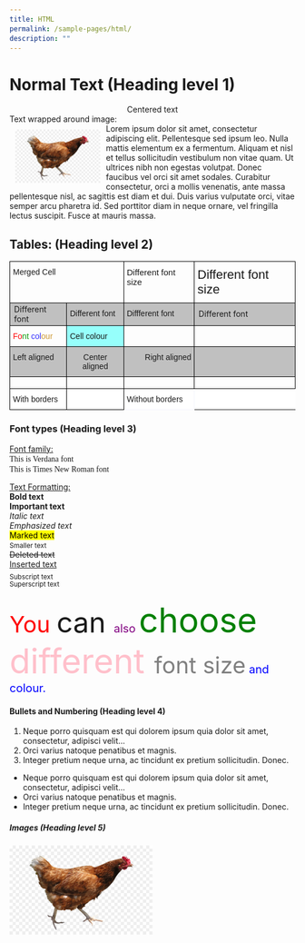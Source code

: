 ```yaml
---
title: HTML
permalink: /sample-pages/html/
description: ""
---
```

<h1> Normal Text (Heading level 1) </h1>

<center>Centered text</center>
Text wrapped around image:
<div>
<div style="float: left">
<img style="width:150px; padding:10px" src="/images/chicken.jpg">
</div>
<div>
Lorem ipsum dolor sit amet, consectetur adipiscing elit. Pellentesque sed ipsum leo. Nulla mattis elementum ex a fermentum. Aliquam et nisl et tellus sollicitudin vestibulum non vitae quam. Ut ultrices nibh non egestas volutpat. Donec faucibus vel orci sit amet sodales. Curabitur consectetur, orci a mollis venenatis, ante massa pellentesque nisl, ac sagittis est diam et dui. Duis varius vulputate orci, vitae semper arcu pharetra id. Sed porttitor diam in neque ornare, vel fringilla lectus suscipit. Fusce at mauris massa.
</div></div>



<h2>Tables: (Heading level 2)</h2>

<table class="tg" style="border-collapse:collapse;border-spacing:0"><thead><tr><th colspan="2" style="border-color:#000000;border-style:solid;border-width:1px;font-family:Arial, sans-serif;font-size:14px;font-weight:normal;overflow:hidden;padding:10px 5px;text-align:left;vertical-align:top;word-break:normal">Merged Cell</th><th style="border-color:#000000;border-style:solid;border-width:1px;font-family:Arial, sans-serif;font-size:15px;font-weight:normal;overflow:hidden;padding:10px 5px;text-align:left;vertical-align:top;word-break:normal">Different font size</th><th style="border-color:#000000;border-style:solid;border-width:1px;font-family:Arial, sans-serif;font-size:22px;font-weight:normal;overflow:hidden;padding:10px 5px;text-align:left;vertical-align:top;word-break:normal"><span style="font-weight:400;font-style:normal">Different font size</span></th></tr></thead><tbody><tr><td style="background-color:#c0c0c0;border-color:#000000;border-style:solid;border-width:1px;font-family:">Different font</td><td style="background-color:#c0c0c0;border-color:#000000;border-style:solid;border-width:1px;font-family:Verdana, Geneva, sans-serif !important;font-size:14px;overflow:hidden;padding:10px 5px;text-align:left;vertical-align:top;word-break:normal">Different font</td><td style="background-color:#c0c0c0;border-color:#000000;border-style:solid;border-width:1px;font-family:Impact, Charcoal, sans-serif !important;font-size:14px;overflow:hidden;padding:10px 5px;text-align:left;vertical-align:top;word-break:normal">Diffferent font</td><td style="background-color:#c0c0c0;border-color:#000000;border-style:solid;border-width:1px;font-family:">Different font</td></tr><tr><td style="border-color:#000000;border-style:solid;border-width:1px;font-family:Arial, sans-serif;font-size:14px;overflow:hidden;padding:10px 5px;text-align:left;vertical-align:top;word-break:normal"><span style="color:#FE0000">Fo</span><span style="color:#009901">nt </span><span style="color:#3531FF">col</span><span style="color:#CD9934">our</span></td><td style="background-color:#96fffb;border-color:#000000;border-style:solid;border-width:1px;font-family:Arial, sans-serif;font-size:14px;overflow:hidden;padding:10px 5px;text-align:left;vertical-align:top;word-break:normal">Cell colour</td><td style="border-color:#000000;border-style:solid;border-width:1px;font-family:Arial, sans-serif;font-size:14px;overflow:hidden;padding:10px 5px;text-align:left;vertical-align:top;word-break:normal"></td><td style="border-color:#000000;border-style:solid;border-width:1px;font-family:Arial, sans-serif;font-size:14px;overflow:hidden;padding:10px 5px;text-align:left;vertical-align:top;word-break:normal"></td></tr><tr><td style="background-color:#c0c0c0;border-color:#000000;border-style:solid;border-width:1px;font-family:Arial, sans-serif;font-size:14px;overflow:hidden;padding:10px 5px;text-align:left;vertical-align:top;word-break:normal"><span style="font-weight:400;font-style:normal">Left aligned</span></td><td style="background-color:#c0c0c0;border-color:#000000;border-style:solid;border-width:1px;font-family:Arial, sans-serif;font-size:14px;overflow:hidden;padding:10px 5px;text-align:center;vertical-align:top;word-break:normal"><span style="font-weight:400;font-style:normal">Center aligned</span></td><td style="background-color:#c0c0c0;border-color:#000000;border-style:solid;border-width:1px;font-family:Arial, sans-serif;font-size:14px;overflow:hidden;padding:10px 5px;text-align:right;vertical-align:top;word-break:normal"><span style="font-weight:400;font-style:normal">Right aligned</span></td><td style="background-color:#c0c0c0;border-color:#000000;border-style:solid;border-width:1px;font-family:Arial, sans-serif;font-size:14px;overflow:hidden;padding:10px 5px;text-align:left;vertical-align:top;word-break:normal"></td></tr><tr><td style="border-color:#000000;border-style:solid;border-width:1px;font-family:Arial, sans-serif;font-size:14px;overflow:hidden;padding:10px 5px;text-align:left;vertical-align:top;word-break:normal"></td><td style="border-color:#000000;border-style:solid;border-width:1px;font-family:Arial, sans-serif;font-size:14px;overflow:hidden;padding:10px 5px;text-align:left;vertical-align:top;word-break:normal"></td><td style="border-color:#000000;border-style:solid;border-width:1px;font-family:Arial, sans-serif;font-size:14px;overflow:hidden;padding:10px 5px;text-align:left;vertical-align:top;word-break:normal"></td><td style="border-color:#000000;border-style:solid;border-width:1px;font-family:Arial, sans-serif;font-size:14px;overflow:hidden;padding:10px 5px;text-align:left;vertical-align:top;word-break:normal"></td></tr><tr><td style="background-color:#ffffff;border-color:#000000;border-style:solid;border-width:1px;font-family:Arial, sans-serif;font-size:14px;overflow:hidden;padding:10px 5px;text-align:left;vertical-align:top;word-break:normal"><span style="font-weight:400;font-style:normal">With borders</span></td><td style="background-color:#ffffff;border-color:#000000;border-style:solid;border-width:1px;font-family:Arial, sans-serif;font-size:14px;overflow:hidden;padding:10px 5px;text-align:left;vertical-align:top;word-break:normal"></td><td style="background-color:#ffffff;border-color:#f4f5fc;border-style:solid;border-width:1px;font-family:Arial, sans-serif;font-size:14px;overflow:hidden;padding:10px 5px;text-align:left;vertical-align:top;word-break:normal"><span style="font-weight:400;font-style:normal">Without borders</span></td><td style="background-color:#ffffff;border-color:#f4f5fc;border-style:solid;border-width:0px;font-family:Arial, sans-serif;font-size:14px;overflow:hidden;padding:10px 5px;text-align:left;vertical-align:top;word-break:normal"></td></tr></tbody></table>

<h3>Font types (Heading level 3)</h3>

<u>Font family:</u><br>
<span style="font-family:verdana">This is Verdana font</span><br>
<span style="font-family:Times New Roman">This is Times New Roman font</span>

<u>Text Formatting:<br></u>
<b>Bold text</b><br>
<strong>Important text</strong><br>
<i>Italic text</i><br>
<em>Emphasized text</em><br>
<mark>Marked text</mark><br>
<small>Smaller text</small><br>
<del>Deleted text</del><br>
<ins>Inserted text</ins><br>
<sub>Subscript text</sub><br>
<sup>Superscript text</sup>

<span style="font-size:40px;color:red">You </span><span style="font-size:50px">can </span><span style="font-size:20px;color:purple">also </span><span style="font-size:60px;color:green">choose </span><span style="font-size:60px;color:pink">different </span><span style="font-size:40px;color:grey">font size</span><span style="font-size:20px; color:blue"> and colour.</span>

<h4>Bullets and Numbering (Heading level 4)</h4>

<ol>
<li>Neque porro quisquam est qui dolorem ipsum quia dolor sit amet, consectetur, adipisci velit...</li>
<li>Orci varius natoque penatibus et magnis.</li>
<li>Integer pretium neque urna, ac tincidunt ex pretium sollicitudin. Donec.</li>
	</ol>

<ul>
<li>Neque porro quisquam est qui dolorem ipsum quia dolor sit amet, consectetur, adipisci velit...</li>
<li>Orci varius natoque penatibus et magnis.</li>
<li>Integer pretium neque urna, ac tincidunt ex pretium sollicitudin. Donec.</li>
</ul>

<h5>Images (Heading level 5)</h5>

<img style="width:50%" src="/images/chicken.jpg">